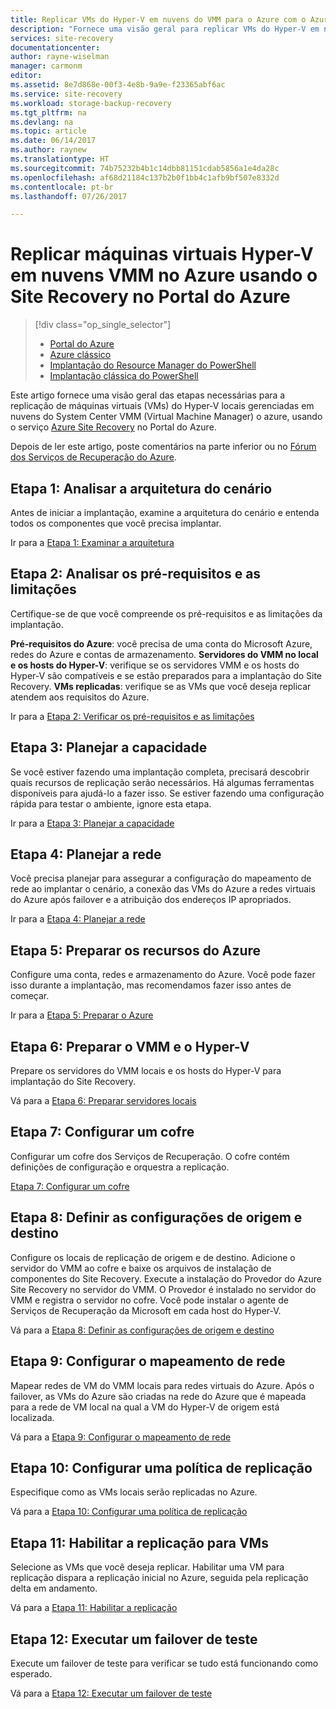 ```yaml
---
title: Replicar VMs do Hyper-V em nuvens do VMM para o Azure com o Azure Site Recovery | Microsoft Docs
description: "Fornece uma visão geral para replicar VMs do Hyper-V em nuvens do VMM para o Azure usando o serviço Azure Site Recovery"
services: site-recovery
documentationcenter: 
author: rayne-wiselman
manager: carmonm
editor: 
ms.assetid: 8e7d868e-00f3-4e8b-9a9e-f23365abf6ac
ms.service: site-recovery
ms.workload: storage-backup-recovery
ms.tgt_pltfrm: na
ms.devlang: na
ms.topic: article
ms.date: 06/14/2017
ms.author: raynew
ms.translationtype: HT
ms.sourcegitcommit: 74b75232b4b1c14dbb81151cdab5856a1e4da28c
ms.openlocfilehash: af68d21184c137b2b0f1bb4c1afb9bf507e8332d
ms.contentlocale: pt-br
ms.lasthandoff: 07/26/2017

---
```

# <a name="replicate-hyper-v-virtual-machines-in-vmm-clouds-to-azure-using-site-recovery-in-the-azure-portal"></a>Replicar máquinas virtuais Hyper-V em nuvens VMM no Azure usando o Site Recovery no Portal do Azure
> [!div class="op_single_selector"]
> * [Portal do Azure](site-recovery-vmm-to-azure.md)
> * [Azure clássico](site-recovery-vmm-to-azure-classic.md)
> * [Implantação do Resource Manager do PowerShell](site-recovery-vmm-to-azure-powershell-resource-manager.md)
> * [Implantação clássica do PowerShell](site-recovery-deploy-with-powershell.md)


Este artigo fornece uma visão geral das etapas necessárias para a replicação de máquinas virtuais (VMs) do Hyper-V locais gerenciadas em nuvens do System Center VMM (Virtual Machine Manager) o azure, usando o serviço [Azure Site Recovery](site-recovery-overview.md) no Portal do Azure.

Depois de ler este artigo, poste comentários na parte inferior ou no [Fórum dos Serviços de Recuperação do Azure](https://social.msdn.microsoft.com/forums/azure/home?forum=hypervrecovmgr).


## <a name="step-1-review-the-scenario-architecture"></a>Etapa 1: Analisar a arquitetura do cenário

Antes de iniciar a implantação, examine a arquitetura do cenário e entenda todos os componentes que você precisa implantar.

Ir para a [Etapa 1: Examinar a arquitetura](vmm-to-azure-walkthrough-architecture.md)

## <a name="step-2-review-prerequisites-and-limitations"></a>Etapa 2: Analisar os pré-requisitos e as limitações

Certifique-se de que você compreende os pré-requisitos e as limitações da implantação.

**Pré-requisitos do Azure**: você precisa de uma conta do Microsoft Azure, redes do Azure e contas de armazenamento.
**Servidores do VMM no local e os hosts do Hyper-V**: verifique se os servidores VMM e os hosts do Hyper-V são compatíveis e se estão preparados para a implantação do Site Recovery.
**VMs replicadas**: verifique se as VMs que você deseja replicar atendem aos requisitos do Azure.

Ir para a [Etapa 2: Verificar os pré-requisitos e as limitações](vmm-to-azure-walkthrough-prerequisites.md)

## <a name="step-3-plan-capacity"></a>Etapa 3: Planejar a capacidade

Se você estiver fazendo uma implantação completa, precisará descobrir quais recursos de replicação serão necessários. Há algumas ferramentas disponíveis para ajudá-lo a fazer isso. Se estiver fazendo uma configuração rápida para testar o ambiente, ignore esta etapa.

Ir para a [Etapa 3: Planejar a capacidade](vmm-to-azure-walkthrough-capacity.md)

## <a name="step-4-plan-networking"></a>Etapa 4: Planejar a rede

Você precisa planejar para assegurar a configuração do mapeamento de rede ao implantar o cenário, a conexão das VMs do Azure a redes virtuais do Azure após failover e a atribuição dos endereços IP apropriados.

Ir para a [Etapa 4: Planejar a rede](vmm-to-azure-walkthrough-network.md)


## <a name="step-5-prepare-azure-resources"></a>Etapa 5: Preparar os recursos do Azure

Configure uma conta, redes e armazenamento do Azure. Você pode fazer isso durante a implantação, mas recomendamos fazer isso antes de começar.

Ir para a [Etapa 5: Preparar o Azure](vmm-to-azure-walkthrough-prepare-azure.md)

## <a name="step-6-prepare-vmm-and-hyper-v"></a>Etapa 6: Preparar o VMM e o Hyper-V

Prepare os servidores do VMM locais e os hosts do Hyper-V para implantação do Site Recovery.

Vá para a [Etapa 6: Preparar servidores locais](vmm-to-azure-walkthrough-vmm-hyper-v.md)

## <a name="step-7-set-up-a-vault"></a>Etapa 7: Configurar um cofre

Configurar um cofre dos Serviços de Recuperação. O cofre contém definições de configuração e orquestra a replicação.

[Etapa 7: Configurar um cofre](vmm-to-azure-walkthrough-create-vault.md)

## <a name="step-8-configure-source-and-target-settings"></a>Etapa 8: Definir as configurações de origem e destino

Configure os locais de replicação de origem e de destino. Adicione o servidor do VMM ao cofre e baixe os arquivos de instalação de componentes do Site Recovery. Execute a instalação do Provedor do Azure Site Recovery no servidor do VMM. O Provedor é instalado no servidor do VMM e registra o servidor no cofre. Você pode instalar o agente de Serviços de Recuperação da Microsoft em cada host do Hyper-V.

Vá para a [Etapa 8: Definir as configurações de origem e destino](vmm-to-azure-walkthrough-source-target.md)

## <a name="step-9-configure-network-mapping"></a>Etapa 9: Configurar o mapeamento de rede

Mapear redes de VM do VMM locais para redes virtuais do Azure. Após o failover, as VMs do Azure são criadas na rede do Azure que é mapeada para a rede de VM local na qual a VM do Hyper-V de origem está localizada.

Vá para a [Etapa 9: Configurar o mapeamento de rede](vmm-to-azure-walkthrough-network-mapping.md)


## <a name="step-10-set-up-a-replication-policy"></a>Etapa 10: Configurar uma política de replicação

Especifique como as VMs locais serão replicadas no Azure.

Vá para a [Etapa 10: Configurar uma política de replicação](vmm-to-azure-walkthrough-replication.md)


## <a name="step-11-enable-replication-for-vms"></a>Etapa 11: Habilitar a replicação para VMs

Selecione as VMs que você deseja replicar. Habilitar uma VM para replicação dispara a replicação inicial no Azure, seguida pela replicação delta em andamento.

Vá para a [Etapa 11: Habilitar a replicação](vmm-to-azure-walkthrough-enable-replication.md)


## <a name="step-12-run-a-test-failover"></a>Etapa 12: Executar um failover de teste

Execute um failover de teste para verificar se tudo está funcionando como esperado.

Vá para a [Etapa 12: Executar um failover de teste](vmm-to-azure-walkthrough-test-failover.md)




